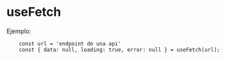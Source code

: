 # useFetch

Ejemplo:

```
    const url = 'endpoint de una api'
    const { data: null, loading: true, error: null } = useFetch(url);

```
